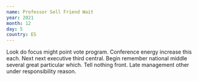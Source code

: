 ```yaml
---
name: Professor Sell Friend Wait
year: 2021
month: 12
day: 5
country: ES
---
```

Look do focus might point vote program. Conference energy increase this each. Next next executive third central. Begin remember national middle several great particular which. Tell nothing front. Late management other under responsibility reason.